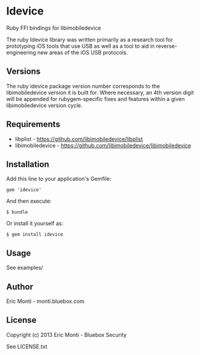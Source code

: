 # Idevice

Ruby FFI bindings for libimobiledevice

The ruby Idevice library was written primarily as a research tool for
prototyping iOS tools that use USB as well as a tool to aid in 
reverse-engineering new areas of the iOS USB protocols.

## Versions

The ruby idevice package version number corresponds to the libimobiledevice
version it is built for. Where necessary, an 4th version digit will be
appended for rubygem-specific fixes and features within a given
libimobiledevice version cycle.

## Requirements

- libplist - https://github.com/libimobiledevice/libplist
- libimobiledevice - https://github.com/libimobiledevice/libimobiledevice

## Installation

Add this line to your application's Gemfile:

    gem 'idevice'

And then execute:

    $ bundle

Or install it yourself as:

    $ gem install idevice

## Usage

See examples/

## Author

Eric Monti - monti.bluebox.com

## License

Copyright (c) 2013 Eric Monti - Bluebox Security

See LICENSE.txt

